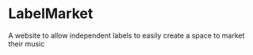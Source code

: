 LabelMarket
===========

A website to allow independent labels to easily create a space to market their music
